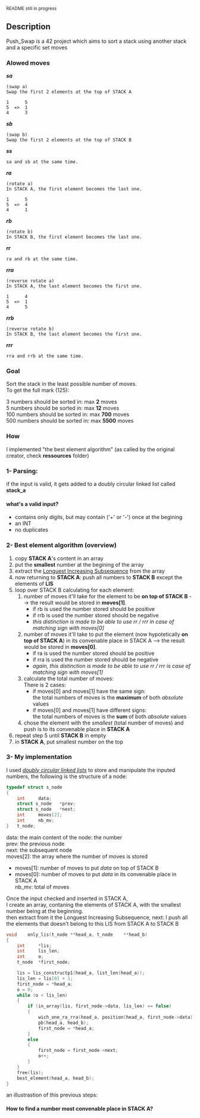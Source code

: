 <sub>README still in progress</sub>  
## Description 
Push_Swap is a 42 project which aims to sort a stack using another stack and a specific set moves

### Alowed moves
***sa***
```
(swap a)
Swap the first 2 elements at the top of STACK A

1      5
5  =>  1
4      3
```
***sb***
```
(swap b)
Swap the first 2 elements at the top of STACK B
```
***ss***
```
sa and sb at the same time.
```
***ra***
```
(rotate a)
In STACK A, the first element becomes the last one.

1      5
5  =>  4 
4      1
```
***rb***
```
(rotate b)
In STACK B, the first element becomes the last one.
```
***rr***
```
ra and rb at the same time.
```
***rra***
```
(reverse rotate a)
In STACK A, the last element becomes the first one.

1      4
5  =>  1
4      5
```
***rrb***
```
(reverse rotate b)
In STACK B, the last element becomes the first one.
```
***rrr***
```
rra and rrb at the same time.
```
### Goal
Sort the stack in the least possible number of moves.  
To get the full mark (125):   

3 numbers should be sorted in: max **2** moves  
5 numbers should be sorted in: max **12** moves  
100 numbers should be sorted in: max **700** moves   
500 numbers should be sorted in: max **5500** moves  

### How  
I implemented "the best element algorithm" (as called by the original creator, check **ressources** folder)
### 1- Parsing:  
if the input is valid, it gets added to a doubly circular linked list called **stack_a**  
#### what's a valid input?
- contains only digits, but may contain ('+' or '-') once at the begining  
- an INT  
- no duplicates   
### 2- Best element algorithm (overview)
1. copy **STACK A**'s content in an array  
2. put the **smallest** number at the begining of the array   
3. extract the [Longuest Increasing Subsequence](https://www.geeksforgeeks.org/longest-increasing-subsequence-dp-3/) from the array  
4. now returning to **STACK A**: push all numbers to **STACK B** except the elements of **LIS**   
5. loop over STACK B calculating for each element:   
	1. number of moves it'll take for the element to be **on top of STACK B** --> the result would be stored in **moves[1]**.   
		- if rb is used the number stored should be positive  
		- if rrb is used the number stored should be negative  
		- *this distinction is made to be able to use rr / rrr in case of matching sign with moves[0]*  
	2. number of moves it'll take to put the element (now hypotetically **on top of STACK A**) in its convenable place in STACK A  --> the result would be stored in **moves[0]**.    
		- if ra is used the number stored should be positive   
		- if rra is used the number stored should be negative  
		- *again, this distinction is made to be able to use rr / rrr is case of matching sign with moves[1]*   
	3. calculate the total number of moves:   
		There is 2 cases:   
		- if moves[0] and moves[1] have the same sign:   
			the total numbers of moves is the **maximum** of both *absolute* values  
		- if moves[0] and moves[1] have different signs:  
			the total numbers of moves is the **sum** of both *absolute* values  
	 4. chose the element with the _smallest_ (total number of moves) and push is to its convenable place in **STACK A**  
6. repeat step 5 until **STACK B** in empty  
7. in **STACK A**, put smallest number on the top  
### 3- My implementation
I used [_doubly circular linked lists_](https://www.geeksforgeeks.org/doubly-circular-linked-list-set-1-introduction-and-insertion/) to store and manipulate the inputed numbers, the following is the structure of a node: 
```c
typedef struct s_node
{
	int		data;
	struct s_node	*prev;
	struct s_node	*next;
	int		moves[2];
	int		nb_mv;
}	t_node;
```
data: the main content of the node: the number  
prev: the previous node  
next: the subsequent node    
moves[2]: the array where the number of moves is stored   
- moves[1]: number of moves to put _data_ on top of STACK B   
- moves[0]: number of moves to put _data_ in its convenable place in STACK A  
nb_mv: total of moves   

Once the input checked and inserted in STACK A,  
I create an array, contaning the elements of STACK A, with the smallest number being at the beginning.   
then extract from it the Longuest Increasing Subsequence, next: I push all the elements that doesn't belong to this LIS from STACK A to STACK B 
```c
void	only_lis(t_node	**head_a, t_node	**head_b)
{
	int		*lis;
	int		lis_len;
	int		o;
	t_node	*first_node;

	lis = lis_constructp1(head_a, list_len(head_a));
	lis_len = lis[0] + 1;
	first_node = *head_a;
	o = 0;
	while (o < lis_len)
	{
		if (in_array(lis, first_node->data, lis_len) == false)
		{
			wich_one_ra_rra(head_a, position(head_a, first_node->data));
			pb(head_a, head_b);
			first_node = *head_a;
		}
		else
		{
			first_node = first_node->next;
			o++;
		}
	}
	free(lis);
	best_element(head_a, head_b);
}
```
an illustrastion of this previous steps:    


#### How to find a number most convenable place in STACK A?    
